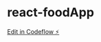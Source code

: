 # react-foodApp

[Edit in Codeflow ⚡️](https://stackblitz.com/~/github.com/bhagyashreept/react-foodApp)